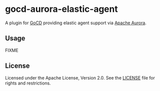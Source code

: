 gocd-aurora-elastic-agent
=========================

A plugin for [GoCD](https://www.gocd.org/) providing elastic agent support via
[Apache Aurora](https://aurora.apache.org/).


## Usage

FIXME


## License

Licensed under the Apache License, Version 2.0. See the [LICENSE](LICENSE) file
for rights and restrictions.
